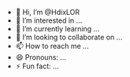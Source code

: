 - 👋 Hi, I’m @HdixLOR
- 👀 I’m interested in ...
- 🌱 I’m currently learning ...
- 💞️ I’m looking to collaborate on ...
- 📫 How to reach me ...
- 😄 Pronouns: ...
- ⚡ Fun fact: ...

<!---
HdixLOR/HdixLOR is a ✨ special ✨ repository because its `README.md` (this file) appears on your GitHub profile.
You can click the Preview link to take a look at your changes.
--->
